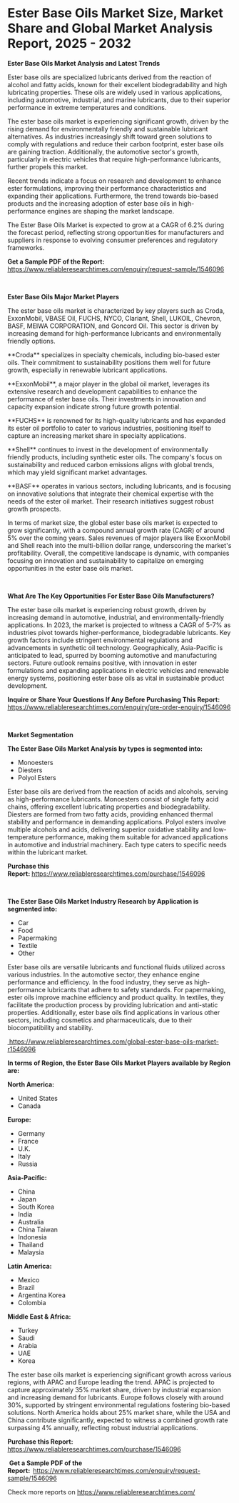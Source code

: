 <p><h1>Ester Base Oils Market Size, Market Share and Global Market Analysis Report, 2025 - 2032</h1></p><p><strong>Ester Base Oils Market Analysis and Latest Trends</strong></p>
<p><p>Ester base oils are specialized lubricants derived from the reaction of alcohol and fatty acids, known for their excellent biodegradability and high lubricating properties. These oils are widely used in various applications, including automotive, industrial, and marine lubricants, due to their superior performance in extreme temperatures and conditions. </p><p>The ester base oils market is experiencing significant growth, driven by the rising demand for environmentally friendly and sustainable lubricant alternatives. As industries increasingly shift toward green solutions to comply with regulations and reduce their carbon footprint, ester base oils are gaining traction. Additionally, the automotive sector's growth, particularly in electric vehicles that require high-performance lubricants, further propels this market. </p><p>Recent trends indicate a focus on research and development to enhance ester formulations, improving their performance characteristics and expanding their applications. Furthermore, the trend towards bio-based products and the increasing adoption of ester base oils in high-performance engines are shaping the market landscape. </p><p>The Ester Base Oils Market is expected to grow at a CAGR of 6.2% during the forecast period, reflecting strong opportunities for manufacturers and suppliers in response to evolving consumer preferences and regulatory frameworks.</p></p>
<p><strong>Get a Sample PDF of the Report:&nbsp;</strong> <a href="https://www.reliableresearchtimes.com/enquiry/request-sample/1546096?utm_campaign=3581&utm_medium=2&utm_source=Github&utm_content=ia&utm_term=02042025&utm_id=ester-base-oils">https://www.reliableresearchtimes.com/enquiry/request-sample/1546096</a></p>
<p>&nbsp;</p>
<p><strong>Ester Base Oils Major Market Players</strong></p>
<p><p>The ester base oils market is characterized by key players such as Croda, ExxonMobil, VBASE Oil, FUCHS, NYCO, Clariant, Shell, LUKOIL, Chevron, BASF, MEIWA CORPORATION, and Goncord Oil. This sector is driven by increasing demand for high-performance lubricants and environmentally friendly options.</p><p>**Croda** specializes in specialty chemicals, including bio-based ester oils. Their commitment to sustainability positions them well for future growth, especially in renewable lubricant applications. </p><p>**ExxonMobil**, a major player in the global oil market, leverages its extensive research and development capabilities to enhance the performance of ester base oils. Their investments in innovation and capacity expansion indicate strong future growth potential.</p><p>**FUCHS** is renowned for its high-quality lubricants and has expanded its ester oil portfolio to cater to various industries, positioning itself to capture an increasing market share in specialty applications.</p><p>**Shell** continues to invest in the development of environmentally friendly products, including synthetic ester oils. The company's focus on sustainability and reduced carbon emissions aligns with global trends, which may yield significant market advantages.</p><p>**BASF** operates in various sectors, including lubricants, and is focusing on innovative solutions that integrate their chemical expertise with the needs of the ester oil market. Their research initiatives suggest robust growth prospects.</p><p>In terms of market size, the global ester base oils market is expected to grow significantly, with a compound annual growth rate (CAGR) of around 5% over the coming years. Sales revenues of major players like ExxonMobil and Shell reach into the multi-billion dollar range, underscoring the market's profitability. Overall, the competitive landscape is dynamic, with companies focusing on innovation and sustainability to capitalize on emerging opportunities in the ester base oils market.</p></p>
<p>&nbsp;</p>
<p><strong>What Are The Key Opportunities For Ester Base Oils Manufacturers?</strong></p>
<p><p>The ester base oils market is experiencing robust growth, driven by increasing demand in automotive, industrial, and environmentally-friendly applications. In 2023, the market is projected to witness a CAGR of 5-7% as industries pivot towards higher-performance, biodegradable lubricants. Key growth factors include stringent environmental regulations and advancements in synthetic oil technology. Geographically, Asia-Pacific is anticipated to lead, spurred by booming automotive and manufacturing sectors. Future outlook remains positive, with innovation in ester formulations and expanding applications in electric vehicles and renewable energy systems, positioning ester base oils as vital in sustainable product development.</p></p>
<p><strong>Inquire or Share Your Questions If Any Before Purchasing This Report:</strong> <a href="https://www.reliableresearchtimes.com/enquiry/pre-order-enquiry/1546096?utm_campaign=3581&utm_medium=2&utm_source=Github&utm_content=ia&utm_term=02042025&utm_id=ester-base-oils">https://www.reliableresearchtimes.com/enquiry/pre-order-enquiry/1546096</a></p>
<p>&nbsp;</p>
<p><strong>Market Segmentation</strong></p>
<p><strong>The Ester Base Oils Market Analysis by types is segmented into:</strong></p>
<p><ul><li>Monoesters</li><li>Diesters</li><li>Polyol Esters</li></ul></p>
<p><p>Ester base oils are derived from the reaction of acids and alcohols, serving as high-performance lubricants. Monoesters consist of single fatty acid chains, offering excellent lubricating properties and biodegradability. Diesters are formed from two fatty acids, providing enhanced thermal stability and performance in demanding applications. Polyol esters involve multiple alcohols and acids, delivering superior oxidative stability and low-temperature performance, making them suitable for advanced applications in automotive and industrial machinery. Each type caters to specific needs within the lubricant market.</p></p>
<p><strong>Purchase this Report:&nbsp;</strong><a href="https://www.reliableresearchtimes.com/purchase/1546096?utm_campaign=3581&utm_medium=2&utm_source=Github&utm_content=ia&utm_term=02042025&utm_id=ester-base-oils">https://www.reliableresearchtimes.com/purchase/1546096</a></p>
<p>&nbsp;</p>
<p><strong>The Ester Base Oils Market Industry Research by Application is segmented into:</strong></p>
<p><ul><li>Car</li><li>Food</li><li>Papermaking</li><li>Textile</li><li>Other</li></ul></p>
<p><p>Ester base oils are versatile lubricants and functional fluids utilized across various industries. In the automotive sector, they enhance engine performance and efficiency. In the food industry, they serve as high-performance lubricants that adhere to safety standards. For papermaking, ester oils improve machine efficiency and product quality. In textiles, they facilitate the production process by providing lubrication and anti-static properties. Additionally, ester base oils find applications in various other sectors, including cosmetics and pharmaceuticals, due to their biocompatibility and stability.</p></p>
<p><a href="https://www.reliableresearchtimes.com/global-ester-base-oils-market-r1546096?utm_campaign=3581&utm_medium=2&utm_source=Github&utm_content=ia&utm_term=02042025&utm_id=ester-base-oils">&nbsp;https://www.reliableresearchtimes.com/global-ester-base-oils-market-r1546096</a></p>
<p><strong>In terms of Region, the Ester Base Oils Market Players available by Region are:</strong></p>
<p>
    <p> <strong> North America: </strong>
        <ul>
            <li>United States</li>
            <li>Canada</li>
        </ul>
        </p> 
    <p> <strong> Europe: </strong>
        <ul>
            <li>Germany</li>
            <li>France</li>
            <li>U.K.</li>
            <li>Italy</li>
            <li>Russia</li>
        </ul>
        </p> 
    <p> <strong> Asia-Pacific: </strong>
        <ul>
            <li>China</li>
            <li>Japan</li>
            <li>South Korea</li>
            <li>India</li>
            <li>Australia</li>
            <li>China Taiwan</li>
            <li>Indonesia</li>
            <li>Thailand</li>
            <li>Malaysia</li>
        </ul>
        </p> 
    <p> <strong> Latin America: </strong>
        <ul>
            <li>Mexico</li>
            <li>Brazil</li>
            <li>Argentina Korea</li>
            <li>Colombia</li>
        </ul>
        </p> 
    <p> <strong> Middle East & Africa: </strong>
        <ul>
            <li>Turkey</li>
            <li>Saudi</li>
            <li>Arabia</li>
            <li>UAE</li>
            <li>Korea</li>
        </ul>
    </p>
    </p>
<p><p>The ester base oils market is experiencing significant growth across various regions, with APAC and Europe leading the trend. APAC is projected to capture approximately 35% market share, driven by industrial expansion and increasing demand for lubricants. Europe follows closely with around 30%, supported by stringent environmental regulations fostering bio-based solutions. North America holds about 25% market share, while the USA and China contribute significantly, expected to witness a combined growth rate surpassing 4% annually, reflecting robust industrial applications.</p></p>
<p><strong>Purchase this Report: </strong><a href="https://www.reliableresearchtimes.com/purchase/1546096?utm_campaign=3581&utm_medium=2&utm_source=Github&utm_content=ia&utm_term=02042025&utm_id=ester-base-oils">https://www.reliableresearchtimes.com/purchase/1546096</a></p>
<p>&nbsp;<strong>Get a Sample PDF of the Report:&nbsp;&nbsp;</strong><a href="https://www.reliableresearchtimes.com/enquiry/request-sample/1546096?utm_campaign=3581&utm_medium=2&utm_source=Github&utm_content=ia&utm_term=02042025&utm_id=ester-base-oils">https://www.reliableresearchtimes.com/enquiry/request-sample/1546096</a></p>
<p><strong></strong></p>
<p>Check more reports on <a href="https://www.reliableresearchtimes.com/?utm_campaign=3581&utm_medium=2&utm_source=Github&utm_content=ia&utm_term=02042025&utm_id=ester-base-oils">https://www.reliableresearchtimes.com/</a></p>